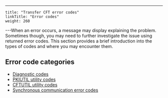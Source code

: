 ---
    title: "Transfer CFT error codes"
    linkTitle: "Error codes"
    weight: 260
---When an error occurs, a message may display explaining the problem. Sometimes though, you may need to further investigate the issue using returned error codes. This section provides a brief introduction into the types of codes and where you may encounter them.

## Error code categories

- [Diagnostic codes](about_diagnostic_codes)
- [PKIUTIL utility codes](pkiutil_error_codes)
- [CFTUTIL utility codes](cftutil_utility_messages)
- [Synchronous communication error codes](synch_comm_return_codes)
